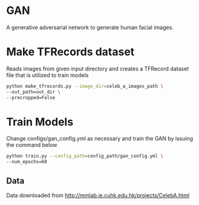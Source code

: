 # GAN
A generative adversarial network to generate human facial images.

# Make TFRecords dataset
Reads images from given input directory and creates a TFRecord dataset file that is utilized to train models
```bash
python make_tfrecords.py --image_dir=celeb_a_images_path \
--out_path=out_dir \
--precropped=False
```

# Train Models
Change configs/gan_config.yml as necessary and train the GAN by issuing the command below
```bash
python train.py --config_path=config_path/gan_config.yml \
--num_epochs=60
```

## Data
Data downloaded from http://mmlab.ie.cuhk.edu.hk/projects/CelebA.html
